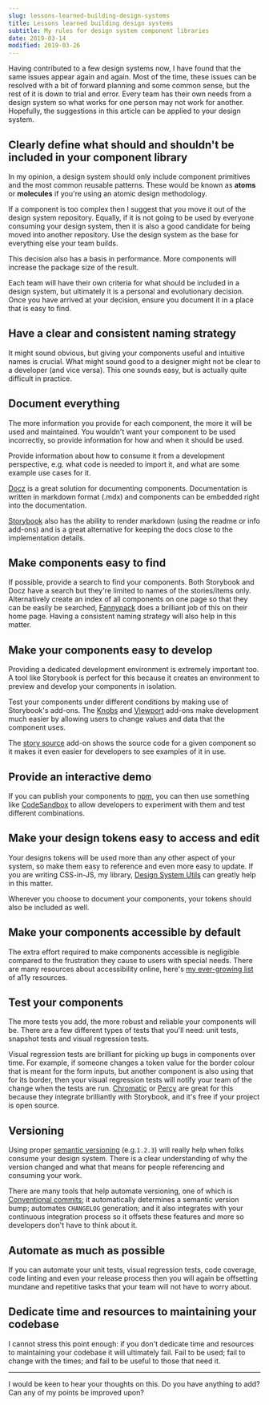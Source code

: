 ```yaml
---
slug: lessons-learned-building-design-systems
title: Lessons learned building design systems
subtitle: My rules for design system component libraries
date: 2019-03-14
modified: 2019-03-26
---
```


Having contributed to a few design systems now, I have found that the same issues appear again and again. Most of the time, these issues can be resolved with a bit of forward planning and some common sense, but the rest of it is down to trial and error. Every team has their own needs from a design system so what works for one person may not work for another. Hopefully, the suggestions in this article can be applied to your design system.

## Clearly define what should and shouldn't be included in your component library

In my opinion, a design system should only include component primitives and the most common reusable patterns. These would be known as **atoms** or **molecules** if you're using an atomic design methodology.

If a component is too complex then I suggest that you move it out of the design system repository. Equally, if it is not going to be used by everyone consuming your design system, then it is also a good candidate for being moved into another repository. Use the design system as the base for everything else your team builds.

This decision also has a basis in performance. More components will increase the package size of the result.

Each team will have their own criteria for what should be included in a design system, but ultimately it is a personal and evolutionary decision. Once you have arrived at your decision, ensure you document it in a place that is easy to find.

## Have a clear and consistent naming strategy

It might sound obvious, but giving your components useful and intuitive names is crucial. What might sound good to a designer might not be clear to a developer (and vice versa). This one sounds easy, but is actually quite difficult in practice.

## Document everything

The more information you provide for each component, the more it will be used and maintained. You wouldn't want your component to be used incorrectly, so provide information for how and when it should be used.

Provide information about how to consume it from a development perspective, e.g. what code is needed to import it, and what are some example use cases for it.

[Docz](https://www.docz.site/) is a great solution for documenting components. Documentation is written in markdown format (.mdx) and components can be embedded right into the documentation.

[Storybook](https://storybook.js.org/) also has the ability to render markdown (using the readme or info add-ons) and is a great alternative for keeping the docs close to the implementation details.

## Make components easy to find

If possible, provide a search to find your components. Both Storybook and Docz have a search but they're limited to names of the stories/items only. Alternatively create an index of all components on one page so that they can be easily be searched, [Fannypack](https://fannypack.style/) does a brilliant job of this on their home page. Having a consistent naming strategy will also help in this matter.

## Make your components easy to develop

Providing a dedicated development environment is extremely important too. A tool like Storybook is perfect for this because it creates an environment to preview and develop your components in isolation.

Test your components under different conditions by making use of Storybook's add-ons. The [Knobs](https://github.com/storybooks/storybook/tree/master/addons/knobs) and [Viewport](https://github.com/storybooks/storybook/tree/master/addons/viewport) add-ons make development much easier by allowing users to change values and data that the component uses.

The [story source](https://github.com/storybooks/storybook/tree/master/addons/storysource) add-on shows the source code for a given component so it makes it even easier for developers to see examples of it in use.

## Provide an interactive demo

If you can publish your components to [npm](https://npmjs.org/), you can then use something like [CodeSandbox](https://codesandbox.io/) to allow developers to experiment with them and test different combinations.

## Make your design tokens easy to access and edit

Your designs tokens will be used more than any other aspect of your system, so make them easy to reference and even more easy to update. If you are writing CSS-in-JS, my library, [Design System Utils](https://github.com/mrmartineau/design-system-utils/) can greatly help in this matter.

Wherever you choose to document your components, your tokens should also be included as well.

## Make your components accessible by default

The extra effort required to make components accessible is negligible compared to the frustration they cause to users with special needs. There are many resources about accessibility online, here's [my ever-growing list](https://github.com/mrmartineau/awesome-web-dev-resources#accessibility-a11y) of a11y resources.

## Test your components

The more tests you add, the more robust and reliable your components will be. There are a few different types of tests that you'll need: unit tests, snapshot tests and visual regression tests.

Visual regression tests are brilliant for picking up bugs in components over time. For example, if someone changes a token value for the border colour that is meant for the form inputs, but another component is also using that for its border, then your visual regression tests will notify your team of the change when the tests are run. [Chromatic](https://www.chromaticqa.com/) or [Percy]() are great for this because they integrate brilliantly with Storybook, and it's free if your project is open source.

## Versioning

Using proper [semantic versioning](https://semver.org/spec/v2.0.0.html) (e.g.`1.2.3`) will really help when folks consume your design system. There is a clear understanding of why the version changed and what that means for people referencing and consuming your work.

There are many tools that help automate versioning, one of which is [Conventional commits](https://www.conventionalcommits.org/); it automatically determines a semantic version bump; automates `CHANGELOG` generation; and it also integrates with your continuous integration process so it offsets these features and more so developers don't have to think about it.

## Automate as much as possible

If you can automate your unit tests, visual regression tests, code coverage, code linting and even your release process then you will again be offsetting mundane and repetitive tasks that your team will not have to worry about.

## Dedicate time and resources to maintaining your codebase

I cannot stress this point enough: if you don't dedicate time and resources to maintaining your codebase it will ultimately fail. Fail to be used; fail to change with the times; and fail to be useful to those that need it.

---

I would be keen to hear your thoughts on this. Do you have anything to add? Can any of my points be improved upon?
